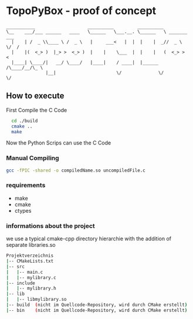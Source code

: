 # TopoPyBox - proof of concept

```text
___________                    __________         __________              
\__    ___/___ ______   ____   \______   \___.__. \______   \ _______  ___
  |    | /  _ \\____ \ /  _ \   |     ___<   |  |  |    |  _//  _ \  \/  /
  |    |(  <_> )  |_> >  <_> )  |    |    \___  |  |    |   (  <_> >    < 
  |____| \____/|   __/ \____/   |____|    / ____|  |______  /\____/__/\_ \
               |__|                       \/              \/            \/
```

## How to execute

First Compile the C Code

```bash
  cd ./build
  cmake ..
  make
```

Now the Python Scrips can use the C Code

### Manual Compiling

```bash
gcc -fPIC -shared -o compiledName.so uncompiledFile.c
```

### requirements

- make
- cmake
- ctypes

### informations about the project

we use a typical cmake-cpp directory hierarchie with the addition of separate libraries.so

```bash
Projektverzeichnis
|-- CMakeLists.txt
|-- src
|   |-- main.c
|   |-- mylibrary.c
|-- include
|   |-- mylibrary.h
|-- lib
|   |-- libmylibrary.so
|-- build  (nicht im Quellcode-Repository, wird durch CMake erstellt)
|-- bin    (nicht im Quellcode-Repository, wird durch CMake erstellt)
```
